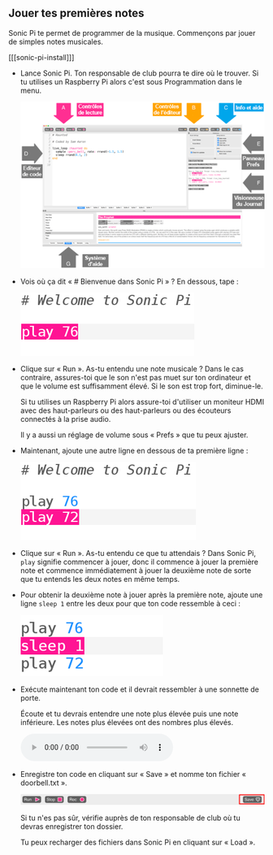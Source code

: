## Jouer tes premières notes

Sonic Pi te permet de programmer de la musique. Commençons par jouer de simples notes musicales.

[[[sonic-pi-install]]]

+ Lance Sonic Pi. Ton responsable de club pourra te dire où le trouver. Si tu utilises un Raspberry Pi alors c'est sous Programmation dans le menu.
    
    ![capture d'écran](images/tune-GUI.png)

+ Vois où ça dit « # Bienvenue dans Sonic Pi » ? En dessous, tape :
    
    ![capture d'écran](images/tune-play.png)

+ Clique sur « Run ». As-tu entendu une note musicale ? Dans le cas contraire, assures-toi que le son n'est pas muet sur ton ordinateur et que le volume est suffisamment élevé. Si le son est trop fort, diminue-le.
    
    Si tu utilises un Raspberry Pi alors assure-toi d'utiliser un moniteur HDMI avec des haut-parleurs ou des haut-parleurs ou des écouteurs connectés à la prise audio.
    
    Il y a aussi un réglage de volume sous « Prefs » que tu peux ajuster.

+ Maintenant, ajoute une autre ligne en dessous de ta première ligne :
    
    ![capture d'écran](images/tune-play2.png)

+ Clique sur « Run ». As-tu entendu ce que tu attendais ? Dans Sonic Pi, `play` signifie commencer à jouer, donc il commence à jouer la première note et commence immédiatement à jouer la deuxième note de sorte que tu entends les deux notes en même temps.

+ Pour obtenir la deuxième note à jouer après la première note, ajoute une ligne `sleep 1` entre les deux pour que ton code ressemble à ceci :
    
    ![capture d'écran](images/tune-sleep.png)

+ Exécute maintenant ton code et il devrait ressembler à une sonnette de porte.
    
    Écoute et tu devrais entendre une note plus élevée puis une note inférieure. Les notes plus élevées ont des nombres plus élevés.
    
    <div id="audio-preview" class="pdf-hidden">
      <audio controls preload> <source src="resources/doorbell-1.mp3" type="audio/mpeg"> Ton navigateur ne supporte pas l'élément <code>audio</code>. </audio>
    </div>
+ Enregistre ton code en cliquant sur « Save » et nomme ton fichier « doorbell.txt ».
    
    ![capture d'écran](images/tune-save.png)
    
    Si tu n'es pas sûr, vérifie auprès de ton responsable de club où tu devras enregistrer ton dossier.
    
    Tu peux recharger des fichiers dans Sonic Pi en cliquant sur « Load ».
